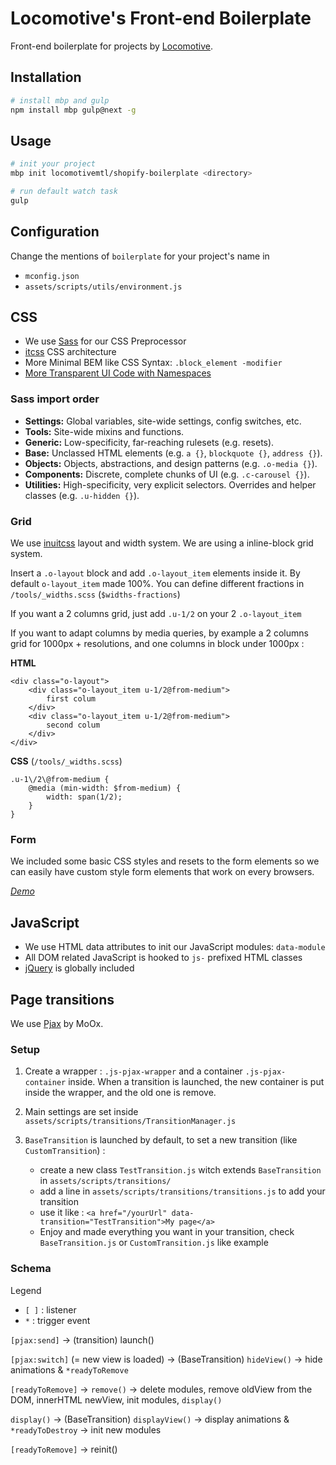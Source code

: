 Locomotive's Front-end Boilerplate
==================================

Front-end boilerplate for projects by [Locomotive][locomtl].

## Installation
```sh
# install mbp and gulp
npm install mbp gulp@next -g
```

## Usage
```sh
# init your project
mbp init locomotivemtl/shopify-boilerplate <directory>

# run default watch task
gulp
```

## Configuration
Change the mentions of `boilerplate` for your project's name in
- `mconfig.json` 
- `assets/scripts/utils/environment.js`

## CSS

-   We use [Sass](http://sass-lang.com) for our CSS Preprocessor
-   [itcss](http://itcss.io) CSS architecture
-   More Minimal BEM like CSS Syntax: `.block_element -modifier`
-   [More Transparent UI Code with Namespaces](http://csswizardry.com/2015/03/more-transparent-ui-code-with-namespaces)

### Sass import order

*   **Settings:** Global variables, site-wide settings, config switches, etc.
*   **Tools:** Site-wide mixins and functions.
*   **Generic:** Low-specificity, far-reaching rulesets (e.g. resets).
*   **Base:** Unclassed HTML elements (e.g. `a {}`, `blockquote {}`, `address {}`).
*   **Objects:** Objects, abstractions, and design patterns (e.g. `.o-media {}`).
*   **Components:** Discrete, complete chunks of UI (e.g. `.c-carousel {}`).
*   **Utilities:** High-specificity, very explicit selectors. Overrides and helper
  classes (e.g. `.u-hidden {}`).

### Grid
We use [inuitcss](https://github.com/inuitcss/inuitcss/tree/6eb574fa604481ffa36272e6034e77467334ec50) layout and width system. We are using a inline-block grid system.

Insert a `.o-layout` block and add `.o-layout_item` elements inside it. By default `o-layout_item` made 100%.
You can define different fractions in `/tools/_widths.scss` (`$widths-fractions`)

If you want a 2 columns grid, just add `.u-1/2` on your 2 `.o-layout_item`

If you want to adapt columns by media queries, by example a 2 columns grid for 1000px + resolutions, and one columns in block under 1000px :

**HTML** 
```
<div class="o-layout">
	<div class="o-layout_item u-1/2@from-medium">
		first colum
	</div>
	<div class="o-layout_item u-1/2@from-medium">
		second colum
	</div>
</div>
```

**CSS** (`/tools/_widths.scss`)
```
.u-1\/2\@from-medium {
	@media (min-width: $from-medium) {
    	width: span(1/2);
    }
}
```



### Form

We included some basic CSS styles and resets to the form elements so we can easily have custom style form elements that work on every browsers.

*[Demo][demo-form]*

## JavaScript

-   We use HTML data attributes to init our JavaScript modules: `data-module`
-   All DOM related JavaScript is hooked to `js-` prefixed HTML classes
-   [jQuery](https://jquery.com) is globally included

[locomtl]:   https://locomotive.ca
[demo-grid]: https://codepen.io/AntoineBoulanger/pen/EaLNxe
[demo-form]: https://codepen.io/AntoineBoulanger/pen/uBJmi

## Page transitions
We use [Pjax](https://github.com/MoOx/pjax) by MoOx.

### Setup
1.	Create a wrapper : `.js-pjax-wrapper` and a container `.js-pjax-container` inside. When a transition is launched, the new container is put inside the wrapper, and the old one is remove.

2.	Main settings are set inside `assets/scripts/transitions/TransitionManager.js`

3.	`BaseTransition` is launched by default, to set a new transition (like `CustomTransition`) :
	-	create a new class `TestTransition.js` witch extends `BaseTransition` in `assets/scripts/transitions/`
	-	add a line in `assets/scripts/transitions/transitions.js` to add your transition
	-	use it like : `<a href="/yourUrl" data-transition="TestTransition">My page</a>`
	-	Enjoy and made everything you want in your transition, check `BaseTransition.js` or `CustomTransition.js` like example

### Schema

Legend
-	`[ ]` : listener
-	`*`   : trigger event

`[pjax:send]` -> (transition) launch()

`[pjax:switch]` (= new view is loaded) -> (BaseTransition) `hideView()` -> hide animations & `*readyToRemove`

`[readyToRemove]` -> `remove()` -> delete modules, remove oldView from the DOM, innerHTML newView, init modules, `display()`

`display()` -> (BaseTransition) `displayView()` -> display animations & `*readyToDestroy`
          -> init new modules

`[readyToRemove]` -> reinit()
